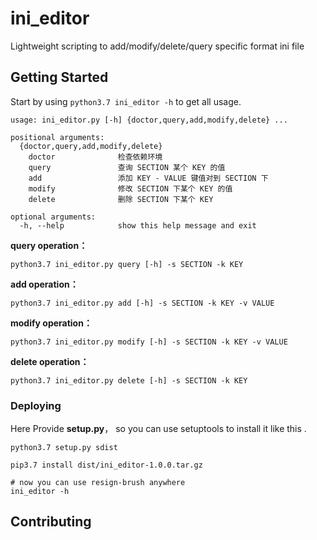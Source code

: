 # ini_editor
Lightweight scripting to add/modify/delete/query specific format ini file

## Getting Started

Start by using `python3.7 ini_editor -h` to get all usage.

```shell
usage: ini_editor.py [-h] {doctor,query,add,modify,delete} ...

positional arguments:
  {doctor,query,add,modify,delete}
    doctor              检查依赖环境
    query               查询 SECTION 某个 KEY 的值
    add                 添加 KEY - VALUE 键值对到 SECTION 下
    modify              修改 SECTION 下某个 KEY 的值
    delete              删除 SECTION 下某个 KEY

optional arguments:
  -h, --help            show this help message and exit
```

**query operation：**

```shell
python3.7 ini_editor.py query [-h] -s SECTION -k KEY
```

**add operation：**

```shell
python3.7 ini_editor.py add [-h] -s SECTION -k KEY -v VALUE
```

**modify operation：**

```shell
python3.7 ini_editor.py modify [-h] -s SECTION -k KEY -v VALUE
```

**delete operation：**

```shell
python3.7 ini_editor.py delete [-h] -s SECTION -k KEY
```

### Deploying

Here Provide **setup.py**， so you can use setuptools to install it like this .

```
python3.7 setup.py sdist

pip3.7 install dist/ini_editor-1.0.0.tar.gz

# now you can use resign-brush anywhere
ini_editor -h
```

## Contributing